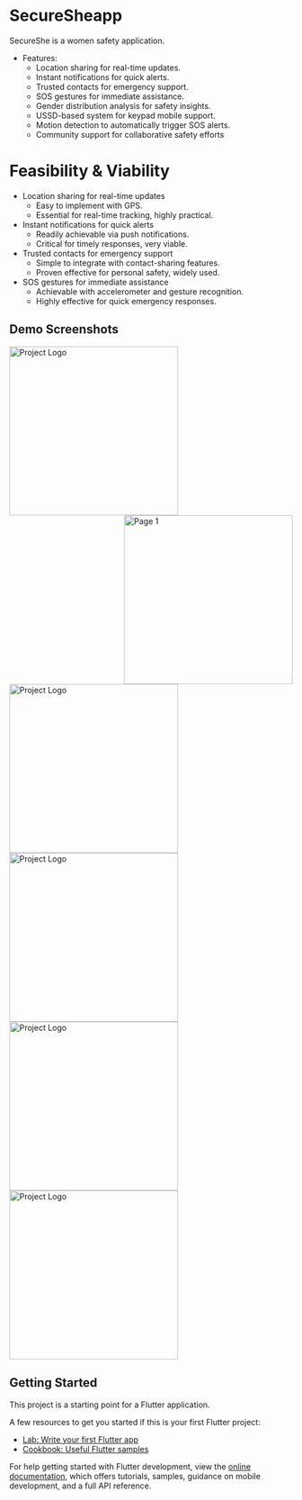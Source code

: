 # SecureSheapp
SecureShe is a women safety application.

- Features:
  - Location sharing for real-time updates.
  - Instant notifications for quick alerts.
  - Trusted contacts for emergency support.
  - SOS gestures for immediate assistance.
  - Gender distribution analysis for safety insights.
  - USSD-based system for keypad mobile support.
  - Motion detection to automatically trigger SOS alerts.
  - Community support for collaborative safety efforts

# Feasibility & Viability 
- Location sharing for real-time updates
  - Easy to implement with GPS.
  - Essential for real-time tracking, highly practical.
- Instant notifications for quick alerts
   - Readily achievable via push notifications.
   - Critical for timely responses, very viable.
- Trusted contacts for emergency support
   - Simple to integrate with contact-sharing features.
   - Proven effective for personal safety, widely used.
- SOS gestures for immediate assistance
   - Achievable with accelerometer and gesture recognition.
   - Highly effective for quick emergency responses.

## Demo Screenshots


<img src="https://github.com/GobihaJS/SecureShe/blob/main/Demo_screenshots/Logo.jpeg" alt="Project Logo" align ="left" width="300">
<img src="https://github.com/GobihaJS/SecureShe/blob/main/Demo_screenshots/Page1.jpeg" alt="Page 1" align = "right" width="300">
<img src="https://github.com/GobihaJS/SecureShe/blob/main/Demo_screenshots/Page2.jpeg" alt="Project Logo" width="300">
<img src="https://github.com/GobihaJS/SecureShe/blob/main/Demo_screenshots/Page3.jpeg" alt="Project Logo" width="300">
<img src="https://github.com/GobihaJS/SecureShe/blob/main/Demo_screenshots/Page%204.jpg" alt="Project Logo" width="300">
<img src="https://github.com/GobihaJS/SecureShe/blob/main/Demo_screenshots/Page%205.jpeg" alt="Project Logo" width="300">

## Getting Started

This project is a starting point for a Flutter application.

A few resources to get you started if this is your first Flutter project:

- [Lab: Write your first Flutter app](https://docs.flutter.dev/get-started/codelab)
- [Cookbook: Useful Flutter samples](https://docs.flutter.dev/cookbook)

For help getting started with Flutter development, view the
[online documentation](https://docs.flutter.dev/), which offers tutorials,
samples, guidance on mobile development, and a full API reference.
